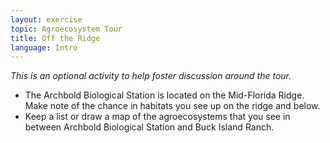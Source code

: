 ```yaml
---
layout: exercise
topic: Agroecosystem Tour
title: Off the Ridge
language: Intro
---
```


*This is an optional activity to help foster discussion around the tour.*

- The Archbold Biological Station is located on the Mid-Florida Ridge. Make note 
of the chance in habitats you see up on the ridge and below.
- Keep a list or draw a map of the agroecosystems that you see in between
Archbold Biological Station and Buck Island Ranch.   